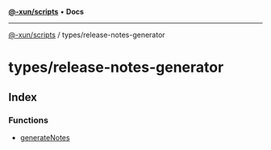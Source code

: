 [**@-xun/scripts**](../../README.md) • **Docs**

***

[@-xun/scripts](../../README.md) / types/release-notes-generator

# types/release-notes-generator

## Index

### Functions

- [generateNotes](functions/generateNotes.md)
